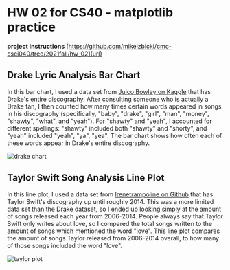 # HW 02 for CS40 - matplotlib practice #

**project instructions** [https://github.com/mikeizbicki/cmc-csci040/tree/2021fall/hw_02](url)

## Drake Lyric Analysis Bar Chart
In this bar chart, I used a data set from [Juico Bowley on Kaggle](https://www.kaggle.com/juicobowley/drake-lyrics?select=drake_data.json) that has Drake's entire discography. After consulting someone who is actually a Drake fan, I then counted how many times certain words appeared in songs in his discography (specifically, "baby", "drake", "girl", "man", "money", "shawty", "what", and "yeah"). For "shawty" and "yeah", I accounted for different spellings: "shawty" included both "shawty" and "shorty", and "yeah" included "yeah", "ya", "yea". The bar chart shows how often each of these words appear in Drake's entire discography.

![drake chart](https://lh3.googleusercontent.com/6oPM-1LFFbjdGYKKYDr7ksLPUAWiK04mA616VvIeNSZMWCYZaExufcxEMP8azINEm9MiOPHpQ6HlrFMyiTUmMKhsYA5YQjoCemxbHrcpTF1EWx5Y5D2llermxACxVki-YTo2a5q9iQ=w2400)

## Taylor Swift Song Analysis Line Plot
In this line plot, I used a data set from [Irenetrampoline on Github](https://github.com/irenetrampoline/taylor-swift-lyrics/blob/master/az_lyrics.json) that has Taylor Swift's discography up until roughly 2014. This was a more limited data set than the Drake dataset, so I ended up looking simply at the amount of songs released each year from 2006-2014. People always say that Taylor Swift only writes about love, so I compared the total songs written to the amount of songs which mentioned the word "love". This line plot compares the amount of songs Taylor released from 2006-2014 overall, to how many of those songs included the word "love".

![taylor plot](https://lh3.googleusercontent.com/3K1GvLkW0Rgzpgq-GUTk71lsmpPTk37k5Urjgc-cCVXgqWRaisz2d87YzT_D0LbaLyFqaWT8qBMzNgGh2IlrNnNrtJHRJIJ8imREm4W1--RWCipRZ0Sa5mF2hg6To7kMfKYFAGVcVw=w2400)
